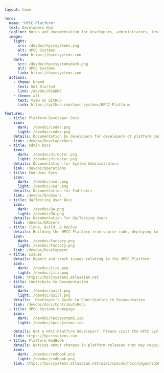 ```yaml
---
layout: home

hero:
  name: "HPCC-Platform"
  text: Developers Hub
  tagline: Notes and documentation for developers, administrators, testers, and users of the HPCC-Platform
  image:
    light:
      src: /devdoc/hpccsystems.png
      alt: HPCC Systems
      link: https://hpccsystems.com
    dark:
      src: /devdoc/hpccsystemsdark.png
      alt: HPCC Systems
      link: https://hpccsystems.com
  actions:
    - theme: brand
      text: Get Started
      link: /devdoc/README
    - theme: alt
      text: View on GitHub
      link: https://github.com/hpcc-systems/HPCC-Platform

features:
  - title: Platform Developer Docs
    icon:
      dark:  /devdoc/coder.png
      light: /devdoc/coder.png
    details: Documentation by developers for developers of platform components
    link: /devdoc/DeveloperDocs
  - title: Admin Docs
    icon:
      dark:  /devdoc/director.png
      light: /devdoc/director.png
    details: Documentation for System Administrators
    link: /devdoc/Operations 
  - title: End-User Docs
    icon:
      dark:  /devdoc/user.png
      light: /devdoc/user.png
    details: Documentation for End-Users
    link: /devdoc/EndUsers  
  - title: QA/Testing User Docs
    icon:
      dark:  /devdoc/QA.png
      light: /devdoc/QA.png
    details: Documentation for QA/Testing Users
    link: /devdoc/QAUsers    
  - title: Clone, Build, & Deploy
    details: Building the HPCC Platform from source code, deploying to a test environment and submitting pull requests.
    icon:
      dark:  /devdoc/factory.png
      light: /devdoc/factory.png
    link: /devdoc/Development
  - title: Issues
    details: Report and track issues relating to the HPCC Platform.
    icon:
      dark:  /devdoc/jira.png
      light: /devdoc/jira.png
    link: https://hpccsystems.atlassian.net
  - title: Contribute to Documentation
    icon:
      dark:  /devdoc/quill.png
      light: /devdoc/quill.png
    details:  Developer's Guide to Contributing to Documentation
    link: /devdoc/docs/ContributeDocs
  - title: HPCC Systems Homepage
    icon:
      dark:  /devdoc/hpccsystems.ico
      light: /devdoc/hpccsystems.ico

    details: Not a HPCC-Platform developer?  Please visit the HPCC Systems homepage for end user information and support.
    link: https://hpccsystems.com
  - title: Platform RedBook
    details: Notices about changes in platform releases that may require some changes to coding practices or operational procedures. 
    icon:
      dark:  /devdoc/redbook.png
      light: /devdoc/redbook.png
    link: https://hpccsystems.atlassian.net/wiki/spaces/hpcc/pages/23586808/HPCC+Systems+Red+Book
---
```


